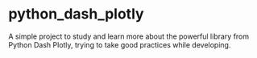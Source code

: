 # python_dash_plotly
A simple project to study and learn more about the powerful library from Python Dash Plotly, trying to take good practices while developing.
